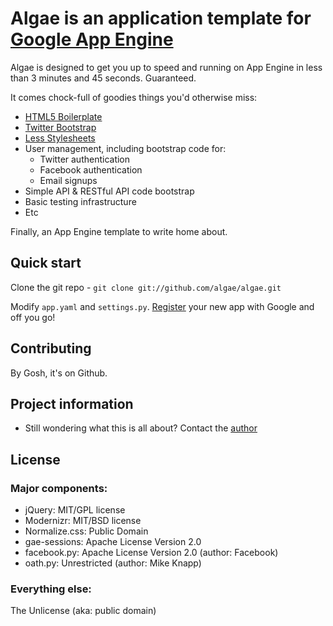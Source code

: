 # Algae is an application template for [Google App Engine](http://https://developers.google.com/appengine/)

Algae is designed to get you up to speed and running on App Engine in less than 3 minutes and 45 seconds. Guaranteed. 

It comes chock-full of goodies things you'd otherwise miss:

* [HTML5 Boilerplate](http://html5boilerplate.com)
* [Twitter Bootstrap](http://twitter.github.com/bootstrap/index.html)
* [Less Stylesheets](http://lesscss.org/)
* User management, including bootstrap code for:
    * Twitter authentication
    * Facebook authentication
    * Email signups
* Simple API & RESTful API code bootstrap
* Basic testing infrastructure
* Etc

Finally, an App Engine template to write home about.

## Quick start

Clone the git repo - `git clone git://github.com/algae/algae.git`

Modify `app.yaml` and `settings.py`. [Register](https://appengine.google.com/) your new app with Google and off you go!

## Contributing

By Gosh, it's on Github.

## Project information

* Still wondering what this is all about? Contact the [author](http://twitter.com/ibagrak)

## License

### Major components:

* jQuery: MIT/GPL license
* Modernizr: MIT/BSD license
* Normalize.css: Public Domain
* gae-sessions: Apache License Version 2.0
* facebook.py: Apache License Version 2.0 (author: Facebook) 
* oath.py: Unrestricted (author: Mike Knapp)

### Everything else:

The Unlicense (aka: public domain)
